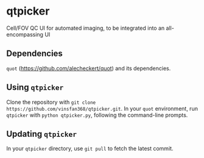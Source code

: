 # qtpicker
Cell/FOV QC UI for automated imaging, to be integrated into an all-encompassing UI

## Dependencies
`quot` (https://github.com/alecheckert/quot) and its dependencies.

## Using `qtpicker`
Clone the repository with `git clone https://github.com/vinsfan368/qtpicker.git`. In your `quot` environment, run `qtpicker` with `python qtpicker.py`, following the command-line prompts.

## Updating `qtpicker`
In your `qtpicker` directory, use `git pull` to fetch the latest commit.
